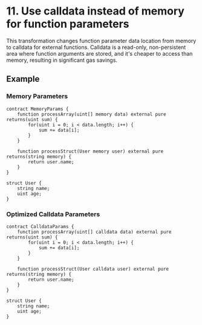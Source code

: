 # 11. Use calldata instead of memory for function parameters

This transformation changes function parameter data location from memory to calldata for external functions. Calldata is a read-only, non-persistent area where function arguments are stored, and it's cheaper to access than memory, resulting in significant gas savings.

## Example

### Memory Parameters
```solidity
contract MemoryParams {
    function processArray(uint[] memory data) external pure returns(uint sum) {
        for(uint i = 0; i < data.length; i++) {
            sum += data[i];
        }
    }
    
    function processStruct(User memory user) external pure returns(string memory) {
        return user.name;
    }
}

struct User {
    string name;
    uint age;
}

```

### Optimized Calldata Parameters

```solidity
contract CalldataParams {
    function processArray(uint[] calldata data) external pure returns(uint sum) {
        for(uint i = 0; i < data.length; i++) {
            sum += data[i];
        }
    }
    
    function processStruct(User calldata user) external pure returns(string memory) {
        return user.name;
    }
}

struct User {
    string name;
    uint age;
}

```
